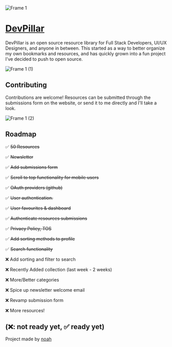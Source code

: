 ![Frame 1](https://github.com/noahpittman/devpillar/assets/98414850/023c60d2-f3ad-496b-b5ad-c4bf3e390b1f)
# [DevPillar](https://devpillar.org)

DevPillar is an open source resource library for Full Stack Developers, UI/UX Designers, and anyone in between. This started as a way to better organize my own bookmarks and resources, and has quickly grown into a fun project I've decided to push to open source.

![Frame 1 (1)](https://github.com/noahpittman/devpillar/assets/98414850/79b6754a-07b8-46c4-adf2-0f596da42dcc)
## Contributing

Contributions are welcome! Resources can be submitted through the submissions form on the website, or send it to me directly and I'll take a look.

![Frame 1 (2)](https://github.com/noahpittman/devpillar/assets/98414850/84a8fc6b-0e66-4d57-9c5c-0d017cc40e41)
## Roadmap

✅ ~~50 Resources~~

✅ ~~Newsletter~~

✅ ~~Add submissions form~~

✅ ~~Scroll to top functionality for mobile users~~

✅ ~~OAuth providers (github)~~

✅ ~~User authentication.~~

✅ ~~User favourites & dashboard~~

✅ ~~Authenticate resources submissions~~

✅ ~~Privacy Policy, TOS~~

✅ ~~Add sorting methods to profile~~

✅ ~~Search functionality~~

❌ Add sorting and filter to search

❌ Recently Added collection (last week - 2 weeks)

❌ More/Better categories

❌ Spice up newsletter welcome email

❌ Revamp submission form

❌ More resources!

(❌: not ready yet, ✅ ready yet)
---
Project made by [noah](https://github.com/noahpittman)
